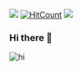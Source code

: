 <a href="https://github.com/emanuelschmoczer"><img src="https://img.shields.io/github/followers/emanuelschmoczer?label=Follow&style=social"></a> [![HitCount](http://hits.dwyl.com/emanuelschmoczer/emanuelschmoczer.svg)](http://hits.dwyl.com/emanuelschmoczer/emanuelschmoczer) <a href="https://www.codewars.com/users/emanuelschmoczer" target="_blank"><img src="https://www.codewars.com/users/emanuelschmoczer/badges/small"></a>

### Hi there 👋

![hi](https://user-images.githubusercontent.com/905292/111006146-8847d080-838c-11eb-9b22-aa34aa10aba6.gif)


<!--
**emanuelschmoczer/emanuelschmoczer** is a ✨ _special_ ✨ repository because its `README.md` (this file) appears on your GitHub profile.

Here are some ideas to get you started:

- 🔭 I’m currently working on ...
- 🌱 I’m currently learning ...
- 👯 I’m looking to collaborate on ...
- 🤔 I’m looking for help with ...
- 💬 Ask me about ...
- 📫 How to reach me: ...
- 😄 Pronouns: ...
- ⚡ Fun fact: ...
-->

